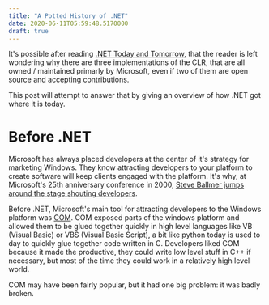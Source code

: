```yaml
---
title: "A Potted History of .NET"
date: 2020-06-11T05:59:48.5170000
draft: true
---
```


It's possible after reading [.NET Today and Tomorrow](/posts/archive/2020/06/11/dotnet-today-and-tomorrow.html), that the reader is left wondering why there are three implementations of the CLR, that are all owned / maintained primarly by Microsoft, even if two of them are open source and accepting contributions.

This post will attempt to answer that by giving an overview of how .NET got where it is today.

Before .NET
===========

Microsoft has always placed developers at the center of it's strategy for marketing Windows. They know attracting developers to your platform to create software will keep clients engaged with the platform. It's why, at Microsoft's 25th anniversary conference in 2000, [Steve Ballmer jumps around the stage shouting developers](https://www.youtube.com/watch?v=SaVTHG-Ev4k).

Before .NET, Microsoft's main tool for attracting developers to the Windows platform was [COM](https://en.wikipedia.org/wiki/Component_Object_Model). COM exposed parts of the windows platform and allowed them to be glued together quickly in high level languages like VB (Visual Basic) or VBS (Visual Basic Script), a bit like python today is used to day to quickly glue together code written in C. Developers liked COM because it made the productive, they could write low level stuff in C++ if necessary, but most of the time they could work in a relatively high level world.

COM may have been fairly popular, but it had one big problem: it was badly broken.